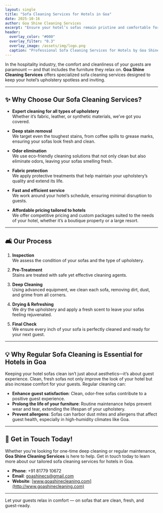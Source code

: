 ```yaml
---
layout: single
title: "Sofa Cleaning Services for Hotels in Goa"
date: 2025-10-16
author: Goa Shine Cleaning Services
excerpt: "Ensure your hotel’s sofas remain pristine and comfortable for guests with Goa Shine’s expert sofa cleaning services."
header:
  overlay_color: "#000"
  overlay_filter: "0.3"
  overlay_image: /assets/img/logo.png
  caption: "Professional Sofa Cleaning Services for Hotels by Goa Shine"
---
```


In the hospitality industry, the comfort and cleanliness of your guests are paramount — and that includes the furniture they relax on. **Goa Shine Cleaning Services** offers specialized sofa cleaning services designed to keep your hotel’s upholstery spotless and inviting.

---

## ✨ Why Choose Our Sofa Cleaning Services?

- **Expert cleaning for all types of upholstery**  
  Whether it’s fabric, leather, or synthetic materials, we’ve got you covered.

- **Deep stain removal**  
  We target even the toughest stains, from coffee spills to grease marks, ensuring your sofas look fresh and clean.

- **Odor elimination**  
  We use eco-friendly cleaning solutions that not only clean but also eliminate odors, leaving your sofas smelling fresh.

- **Fabric protection**  
  We apply protective treatments that help maintain your upholstery’s quality and extend its life.

- **Fast and efficient service**  
  We work around your hotel’s schedule, ensuring minimal disruption to guests.

- **Affordable pricing tailored to hotels**  
  We offer competitive pricing and custom packages suited to the needs of your hotel, whether it’s a boutique property or a large resort.

---

## 🛋️ Our Process

1. **Inspection**  
   We assess the condition of your sofas and the type of upholstery.

2. **Pre-Treatment**  
   Stains are treated with safe yet effective cleaning agents.

3. **Deep Cleaning**  
   Using advanced equipment, we clean each sofa, removing dirt, dust, and grime from all corners.

4. **Drying & Refreshing**  
   We dry the upholstery and apply a fresh scent to leave your sofas feeling rejuvenated.

5. **Final Check**  
   We ensure every inch of your sofa is perfectly cleaned and ready for your next guest.

---

## 💡 Why Regular Sofa Cleaning is Essential for Hotels in Goa

Keeping your hotel sofas clean isn’t just about aesthetics—it’s about guest experience. Clean, fresh sofas not only improve the look of your hotel but also increase comfort for your guests. Regular cleaning can:

- **Enhance guest satisfaction**: Clean, odor-free sofas contribute to a positive guest experience.
- **Prolong the life of your furniture**: Routine maintenance helps prevent wear and tear, extending the lifespan of your upholstery.
- **Prevent allergens**: Sofas can harbor dust mites and allergens that affect guest health, especially in high-humidity climates like Goa.

---

## 📅 Get in Touch Today!

Whether you're looking for one-time deep cleaning or regular maintenance, **Goa Shine Cleaning Services** is here to help. Get in touch today to learn more about our tailored sofa cleaning services for hotels in Goa.

- **Phone**: +91 81779 10672  
- **Email**: goashinecs@gmail.com  
- **Website**: [www.goashinecleaning.com](http://www.goashinecleaning.com)

---

Let your guests relax in comfort — on sofas that are clean, fresh, and guest-ready.
